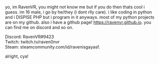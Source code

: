 yo, im RavenVR, you might not know me but if you do then thats cool i guess. im 16 male, i go by he/they (i dont rlly care). i like coding in python and i DISPISE PHP but i program in it anyways.
most of my python projects are on my github. also i have a github page! https://ravenvr.github.io. 
you can find me on discord and so on.

Discord: RavenVR#9423 
<br>
Twitch: twitch.tv/raven0nvr
<br>
Steam: steamcommunity.com/id/ravenisgayasf.

alright, cya!
